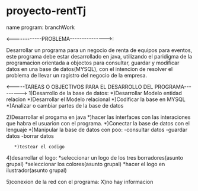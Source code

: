 # proyecto-rentTj

name program: branchWork

<------------PROBLEMA--------------->:

Desarrollar un programa para  un negocio de renta de equipos para eventos,
este programa debe estar desarrollado en java, utilizando el paridigma de la programacion orientada a objectos para  consultar, guardar y modificar datos en una base de datos(MYSQL), con el intencion de resolver el problema de llevar un ragistro del negocio de la empresa. 


<-----TAREAS O OBJECTIVOS PARA EL DESARROLLO DEL PROGRAMA--------->
1)Desarrollo de la base de datos:
    *)Desarrollar Modelo entidad relacion
    *)Desarrollar el Modelo relacional
    *)Codificar la base en MYSQL
    *)Analizar o cambiar partes de la base de datos
    
 2)Desarrollar el progama en java
      *)hacer las interfaces con las interaciones que habra el usuarion con el programa.
      *)Conectar la base de datos con el lenguaje
      *)Manipular la base de datos con  poo:
             -consultar datos
             -guardar datos
             -borrar datos
             
       *)testear el codigo 
       
  4)desarrollar el logo:
       *seleccionar un logo de los tres borradores(asunto grupal)
       *seleccionar los colores(asunto grupal)
       *hacer  el logo en ilustrador(asunto grupal)
      
  5)conexion de la red con  el programa:
      X)no  hay informacion



